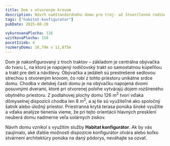 ```yaml
---
title: Dom s otvoreným krovom
description: Návrh nadštandardného domu pre troj- až štvorčlennú rodinu. Tvarovo kombinuje plochú vegetačnú strechu a trakt so sedlovou strechou s priznaným krovom v interiéri. Pri návrhu sme využili Habitat konfigurátor a po definovaní architektúry overili energetickú bilanciu domu na konkrétnej parcele.
tags: ["habitat-konfigurator"]
pubDate: 2025-08-20

vykurovanaPlocha: 126
uzitkovaPlocha: 158
pocetIzieb: 4
rozmeryDomu: 16,79m x 11,875m
---
```


Dom je nakonfigurovaný z troch traktov – základom je centrálna obývačka do tvaru L, na ktorú je napojený rodičovský trakt so samostatnou kúpeľňou a trakt pre deti a návštevy. Obývačka a jedáleň sú prestrešené sedlovou strechou s otvoreným krovom, čo robí z tohto priestoru unikátne srdce domu. Chodba v detskej časti domu je na obývačku napojená dvomi posuvnými dverami, ktoré pri otvorenej polohe vytvárajú dojem rozšíreného obytného priestoru. Z podlahovej plochy domu 126 m<sup>2</sup> tvorí vďaka dômyselnej dispozícii chodba len 8 m<sup>2</sup>, a aj tie sú využiteľné ako spoločný šatník alebo úložný priestor. Priestranná krytá terasa ponúka široké využitie a vďaka analýze tienenia vieme, že pri tejto orientácii hlavných presklení neuberá domu nadmerne veľa solárnych ziskov.

Návrh domu vznikol s využitím služby <strong>Habitat konfigurátor</strong>. Ak by vás zaujímalo, aké ďalšie možnosti dispozície konfigurátor otvára alebo koľko stvárnení architektúry ponúka na daný pôdorys, neváhajte sa ozvať.


